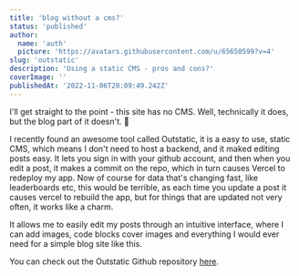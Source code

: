 ```yaml
---
title: 'blog without a cms?'
status: 'published'
author:
  name: 'auth'
  picture: 'https://avatars.githubusercontent.com/u/65650599?v=4'
slug: 'outstatic'
description: 'Using a static CMS - pros and cons?'
coverImage: ''
publishedAt: '2022-11-06T20:09:49.242Z'
---
```


I'll get straight to the point - this site has no CMS. Well, technically it does, but the blog part of it doesn't. 🤔

I recently found an awesome tool called Outstatic, it is a easy to use, static CMS, which means I don't need to host a backend, and it maked editing posts easy. It lets you sign in with your github account, and then when you edit a post, it makes a commit on the repo, which in turn causes Vercel to redeploy my app. Now of course for data that's changing fast, like leaderboards etc, this would be terrible, as each time you update a post it causes vercel to rebuild the app, but for things that are updated not very often, it works like a charm.

It allows me to easily edit my posts through an intuitive interface, where I can add images, code blocks cover images and everything I would ever need for a simple blog site like this.

You can check out the Outstatic Github repository [here](https://github.com/avitorio/outstatic).


